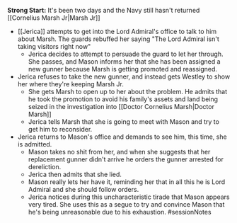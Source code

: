 **Strong Start:** It's been two days and the Navy still hasn't returned [[Cornelius Marsh Jr|Marsh Jr]]
- [[Jerica]] attempts to get into the Lord Admiral's office to talk to him about Marsh.  The guards rebuffed her saying "The Lord Admiral isn't taking visitors right now"
	- Jerica decides to attempt to persuade the guard to let her through.  She passes, and Mason informs her that she has been assigned a new gunner because Marsh is getting promoted and reassigned.
- Jerica refuses to take the new gunner, and instead gets Westley to show her where they're keeping Marsh Jr.
	- She gets Marsh to open up to her about the problem.  He admits that he took the promotion to avoid his family's assets and land being seized in the investigation into [[Doctor Cornelius Marsh|Doctor Marsh]]
	- Jerica tells Marsh that she is going to meet with Mason and try to get him to reconsider.
- Jerica returns to Mason's office and demands to see him, this time, she is admitted.
	- Mason takes no shit from her, and when she suggests that her replacement gunner didn't arrive he orders the gunner arrested for dereliction.
	- Jerica then admits that she lied.
	- Mason really lets her have it, reminding her that in all this he is Lord Admiral and she should follow orders.
	- Jerica notices during this uncharacteristic tirade that Mason appears very tired.  She uses this as a segue to try and convince Mason that he's being unreasonable due to his exhaustion.
#sessionNotes 